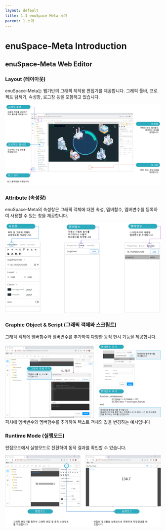 ```yaml
---
layout: default
title: 1.1 enuSpace Meta 소개
parent: 1.소개
---
```


# enuSpace-Meta Introduction

## enuSpace-Meta Web Editor


### Layout (레이아웃)



enuSpace-Meta는 웹기반의 그래픽 제작용 편집기를 제공합니다. 그래픽 툴바, 프로젝트 탐색기, 속성창, 로그창 등을 포함하고 있습니다.

![](./assets/meta_layout.png)



### Attribute (속성창)



enuSpace-Meta의 속성창은 그래픽 객체에 대한 속성, 멤버함수, 멤버변수를 등록하여 사용할 수 있는 창을 제공합니다.

![](./assets/meta_attribute.png)



### Graphic Object & Script (그래픽 객체와 스크립트)



그래픽 객체에 멤버함수와 멤버변수를 추가하여 다양한 동적 현시 기능을 제공합니다.

![](./assets/meta_graphic_script.png)
픽처에 멤버변수와 멤버함수를 추가하여 텍스트 객체의 값을 변경하는 예시입니다

### Runtime Mode (실행모드)



편집모드에서 실행모드로 전환하여 동작 결과를 확인할 수 있습니다.

![](./assets/meta_runtime_mode.png)